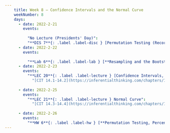 ```yaml
---
    title: Week 8 – Confidence Intervals and the Normal Curve
    weekNumber: 8
    days:
      - date: 2022-2-21
        events:
          
          "No Lecture (Presidents' Day)":
          "**DIS 7**{: .label .label-disc } [Permutation Testing (Recording Only)](http://datahub.ucsd.edu/user-redirect/git-sync?repo=https://github.com/dsc-courses/dsc10-2022-wi&subPath=discussions/07-permutation_testing/discussion.ipynb) [🎥](https://youtu.be/7Wmfr7aTUu4)":
      - date: 2022-2-22
        events:
          
          "**Lab 6**{: .label .label-lab } [**Resampling and the Bootstrap (due 2/22)**](http://datahub.ucsd.edu/user-redirect/git-sync?repo=https://github.com/dsc-courses/dsc10-2022-wi&subPath=labs/06-resampling_and_the_bootstrap/lab.ipynb)":
      - date: 2022-2-23
        events:
          "**LEC 20**{: .label .label-lecture } [Confidence Intervals, Center and Spread](http://datahub.ucsd.edu/user-redirect/git-sync?repo=https://github.com/dsc-courses/dsc10-2022-wi&subPath=lectures/lec20/lecture.ipynb) [🎥](https://www.youtube.com/playlist?list=PLDNbnocpJUhYUj2XuRLi-gb2e7u0Spqiq)":
            "[CIT 14.1-14.2](https://inferentialthinking.com/chapters/14/Why_the_Mean_Matters.html)"
                
      - date: 2022-2-25
        events:
          "**LEC 21**{: .label .label-lecture } Normal Curve":
            "[CIT 14.3-14.4](https://inferentialthinking.com/chapters/14/3/SD_and_the_Normal_Curve.html)"
      
      - date: 2022-2-26
        events:
          "**HW 6**{: .label .label-hw } [**Permutation Testing, Percentiles, and Bootstrapping (due 2/26)**](http://datahub.ucsd.edu/user-redirect/git-sync?repo=https://github.com/dsc-courses/dsc10-2022-wi&subPath=homeworks/06-bootstrap/homework.ipynb)":
---
```


